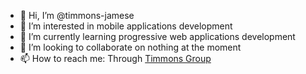 - 👋 Hi, I’m @timmons-jamese
- 👀 I’m interested in mobile applications development
- 🌱 I’m currently learning progressive web applications development
- 💞️ I’m looking to collaborate on nothing at the moment
- 📫 How to reach me: Through [Timmons Group](https://www.timmons.com/service/technology/implementation/application-development/)

<!---
timmons-jamese/timmons-jamese is a ✨ special ✨ repository because its `README.md` (this file) appears on your GitHub profile.
You can click the Preview link to take a look at your changes.
--->
